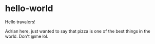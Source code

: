 # hello-world

Hello travalers!

Adrian here, just wanted to say that pizza is one of the best things in the world. Don't @me lol.
